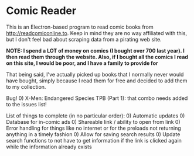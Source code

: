 # Comic Reader

This is an Electron-based program to read comic books from http://readcomiconline.to. Keep in mind they are no way affiliated with this, but I don't feel bad about scraping data from a pirating web site. 

**NOTE: I spend a LOT of money on comics (I bought over 700 last year). I then read them through the website. Also, if I bought all the comics I read on this site, I would be poor, and I have a family to provide for**

That being said, I've actually picked up books that I normally never would have bought, simply because I read them for free and decided to add them to my collection.

Bug!
0) X-Men: Endangered Species TPB (Part 1): that combo needs added to the issues list!

List of things to complete (in no particular order):
0) Automatic updates
0) Database for in-comic ads
0) Shareable link / ability to open from link
0) Error handling for things like no internet or for the preloads not returning anything in a timely fashion
0) Allow for saving search results
0) Update search functions to not have to get information if the link is clicked again while the information already exists
